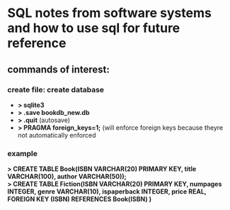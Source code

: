# SQL notes from software systems and how to use sql for future reference
## commands of interest:
### create file: create database <name>
- **> sqlite3 <name>**
- **> .save bookdb_new.db**
- **> .quit** (autosave)
- **> PRAGMA foreign_keys=1;** (will enforce foreign keys because theyre not automatically enforced
### example
**> CREATE TABLE Book(ISBN VARCHAR(20) PRIMARY KEY, title VARCHAR(100), author 
VARCHAR(50));** <br />
**> CREATE TABLE Fiction(ISBN VARCHAR(20) PRIMARY KEY, numpages INTEGER, 
genre VARCHAR(10), ispaperback INTEGER, price REAL,
FOREIGN KEY (ISBN) REFERENCES Book(ISBN)
)**  

